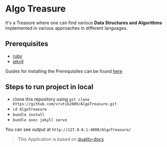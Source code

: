 # Algo Treasure
It's a Treasure where one can find various **Data Structures and Algorithms** implemented in various approaches in different languages.

## Prerequisites
- [ruby](https://rubyinstaller.org/)
- [jekyll](https://jekyllrb.com/)

Guides for installing the Prerequisites can be found [here](https://jekyllrb.com/docs/installation/)

## Steps to run project in local
- clone this repository using `git clone https://github.com/vrutik2809/AlgoTreasure.git`
- `cd AlgoTreasure`
- `bundle install`
- `bundle exec jekyll serve`

You can see output at `http://127.0.0.1:4000/AlgoTreasure/`

> This Application is based on [duality-docs](https://github.com/AdamsLair/duality-docs)